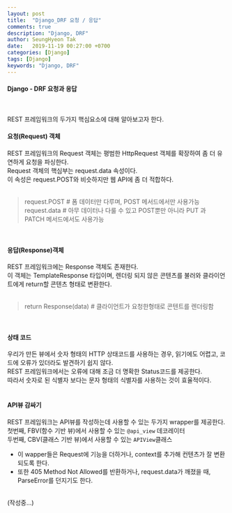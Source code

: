 ```yaml
---
layout: post
title:  "Django_DRF 요청 / 응답"
comments: true
description: "Django, DRF"
author: SeungHyeon Tak
date:   2019-11-19 00:27:00 +0700
categories: [Django]
tags: [Django]
keywords: "Django, DRF"
---
```

#### Django - DRF 요청과 응답
<br>

REST 프레임워크의 두가지 핵심요소에 대해 알아보고자 한다. <br>

#### 요청(Request) 객체
REST 프레임워크의 Request 객체는 평범한 HttpRequest 객체를 확장하여 좀 더 유연하게 요청을 파싱한다. <br>
Request 객체의 핵심부는 request.data 속성이다. <br>
이 속성은 request.POST와 비슷하지만 웹 API에 좀 더 적합하다. <br>
<br>
> request.POST # 폼 데이터만 다루며, POST 메서드에서만 사용가능 <br>
> request.data # 아무 데이터나 다룰 수 있고 POST뿐만 아니라 PUT 과 PATCH 메서드에서도 사용가능 <br>
<br>

#### 응답(Response)객체
REST 프레임워크에는 Response 객체도 존재한다. <br>
이 객체는 TemplateResponse 타입이며, 렌더링 되지 않은 콘텐츠를 불러와 클라이언트에게 return할 콘텐츠 형태로 변환한다. <br>
<br>
> return Response(data) # 클라이언트가 요청한형태로 콘텐트를 렌더링함
<br>

#### 상태 코드
우리가 만든 뷰에서 숫자 형태의 HTTP 상태코드를 사용하는 경우, 읽기에도 어렵고, 코드에 오류가 있더라도 발견하기 쉽지 않다.<br>
REST 프레임워크에서는 오류에 대해 조금 더 명확한 Status코드를 제공한다. <br>
따라서 숫자로 된 식별자 보다는 문자 형태의 식별자를 사용하는 것이 효율적이다. <br>
<br>

#### API뷰 감싸기
REST 프레임워크는 API뷰를 작성하는데 사용할 수 있는 두가지 wrapper를 제공한다. <br>
첫번째, FBV(함수 기반 뷰)에서 사용할 수 있는 `@api_view` 데코레이터 <br>
두번째, CBV(클래스 기반 뷰)에서 사용할 수 있는 `APIView`클래스 <br>

* 이 wapper들은 Request에 기능을 더하거나, context를 추가해 컨텐츠가 잘 변환되도록 한다.
* 또한 405 Method Not Allowed를 반환하거나, request.data가 깨졌을 때, ParseError를 던지기도 한다.
<br>
(작성중...)

